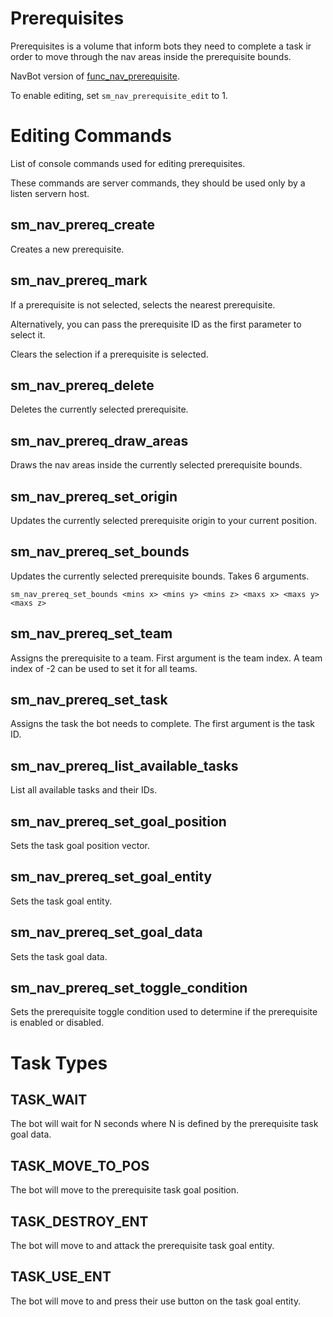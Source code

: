 # Prerequisites

Prerequisites is a volume that inform bots they need to complete a task ir order to move through the nav areas inside the prerequisite bounds.

NavBot version of [func_nav_prerequisite](https://developer.valvesoftware.com/wiki/Func_nav_prerequisite).

To enable editing, set `sm_nav_prerequisite_edit` to 1.

# Editing Commands

List of console commands used for editing prerequisites.

These commands are server commands, they should be used only by a listen servern host.

## sm_nav_prereq_create

Creates a new prerequisite.

## sm_nav_prereq_mark

If a prerequisite is not selected, selects the nearest prerequisite.

Alternatively, you can pass the prerequisite ID as the first parameter to select it.

Clears the selection if a prerequisite is selected.

## sm_nav_prereq_delete

Deletes the currently selected prerequisite.

## sm_nav_prereq_draw_areas

Draws the nav areas inside the currently selected prerequisite bounds.

## sm_nav_prereq_set_origin

Updates the currently selected prerequisite origin to your current position.

## sm_nav_prereq_set_bounds

Updates the currently selected prerequisite bounds. Takes 6 arguments.

`sm_nav_prereq_set_bounds <mins x> <mins y> <mins z> <maxs x> <maxs y> <maxs z>`

## sm_nav_prereq_set_team

Assigns the prerequisite to a team. First argument is the team index. A team index of -2 can be used to set it for all teams.

## sm_nav_prereq_set_task

Assigns the task the bot needs to complete. The first argument is the task ID.

## sm_nav_prereq_list_available_tasks

List all available tasks and their IDs.

## sm_nav_prereq_set_goal_position

Sets the task goal position vector.

## sm_nav_prereq_set_goal_entity

Sets the task goal entity.

## sm_nav_prereq_set_goal_data

Sets the task goal data.

## sm_nav_prereq_set_toggle_condition

Sets the prerequisite toggle condition used to determine if the prerequisite is enabled or disabled.

# Task Types

## TASK_WAIT

The bot will wait for N seconds where N is defined by the prerequisite task goal data.

## TASK_MOVE_TO_POS

The bot will move to the prerequisite task goal position.

## TASK_DESTROY_ENT

The bot will move to and attack the prerequisite task goal entity.

## TASK_USE_ENT

The bot will move to and press their use button on the task goal entity.
